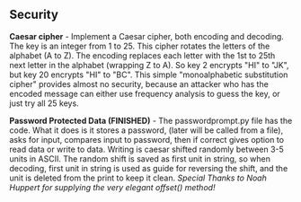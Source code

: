 Security
-------------

**Caesar cipher** - Implement a Caesar cipher, both encoding and decoding. The key is an integer from 1 to 25. This cipher rotates the letters of the alphabet (A to Z). The encoding replaces each letter with the 1st to 25th next letter in the alphabet (wrapping Z to A). So key 2 encrypts "HI" to "JK", but key 20 encrypts "HI" to "BC". This simple "monoalphabetic substitution cipher" provides almost no security, because an attacker who has the encoded message can either use frequency analysis to guess the key, or just try all 25 keys.

**Password Protected Data (FINISHED)** - The passwordprompt.py file has the code. What it does is it stores a password, (later will be called from a file), asks for input, compares input to password, then if correct gives option to read data or write to data. Writing is caesar shifted randomly between 3-5 units in ASCII. The random shift is saved as first unit in string, so when decoding, first unit in string is used as guide for reversing the shift, and the unit is deleted from the print to keep it clean.  *Special Thanks to Noah Huppert for supplying the very elegant offset() method!*
